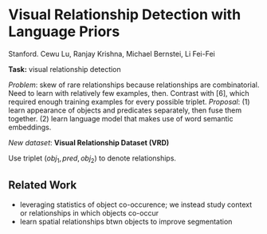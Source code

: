# Visual Relationship Detection with Language Priors

Stanford. Cewu Lu, Ranjay Krishna, Michael Bernstei, Li Fei-Fei

**Task:** visual relationship detection

*Problem*: skew of rare relationships because relationships are combinatorial. Need to learn with relatively few examples, then. Contrast with [6], which required enough training examples for every possible triplet.
*Proposal*: (1) learn appearance of objects and predicates separately, then fuse them together. (2) learn language model that makes use of word semantic embeddings.

*New dataset*: **Visual Relationship Dataset (VRD)**

Use triplet $(obj_1,pred, obj_2)$ to denote relationships.

## Related Work
- leveraging statistics of object co-occurence; we instead study context or relationships in which objects co-occur
- learn spatial relationships btwn objects to improve segmentation
<!--stackedit_data:
eyJoaXN0b3J5IjpbLTE1MjY1OTMyMzldfQ==
-->